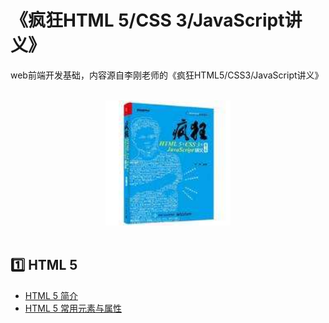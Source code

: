 # 《疯狂HTML 5/CSS 3/JavaScript讲义》
web前端开发基础，内容源自李刚老师的《疯狂HTML5/CSS3/JavaScript讲义》

<br>

<div align="center">
    <img src="assets/bookFrontCover.jpg" width="200px">
</div>

<br>

## :one: HTML 5
- [HTML 5 简介](https://github.com/The-Emperor1/fk-html-css-javascript/blob/master/docs/HTML/HTML%205%20%E7%AE%80%E4%BB%8B.md)
- [HTML 5 常用元素与属性](https://github.com/The-Emperor1/fk-html-css-javascript/blob/master/docs/HTML/HTML%205%20%E5%B8%B8%E7%94%A8%E5%85%83%E7%B4%A0%E4%B8%8E%E5%B1%9E%E6%80%A7.md)